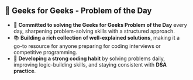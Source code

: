 ## 🚀 Geeks for Geeks - Problem of the Day  

- 🎯 **Committed to solving the Geeks for Geeks Problem of the Day** every day, sharpening problem-solving skills with a structured approach.  
- 📚 **Building a rich collection of well-explained solutions**, making it a go-to resource for anyone preparing for coding interviews or competitive programming.  
- 🚀 **Developing a strong coding habit** by solving problems daily, improving logic-building skills, and staying consistent with **DSA practice**.  
